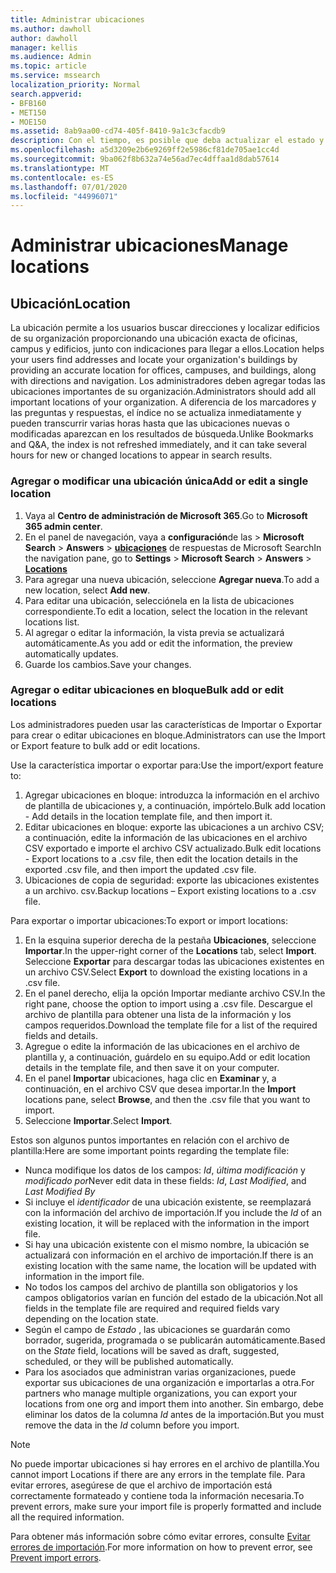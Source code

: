 ```yaml
---
title: Administrar ubicaciones
ms.author: dawholl
author: dawholl
manager: kellis
ms.audience: Admin
ms.topic: article
ms.service: mssearch
localization_priority: Normal
search.appverid:
- BFB160
- MET150
- MOE150
ms.assetid: 8ab9aa00-cd74-405f-8410-9a1c3cfacdb9
description: Con el tiempo, es posible que deba actualizar el estado y el contenido de una ubicación para que siga siendo relevante.
ms.openlocfilehash: a5d3209e2b6e9269ff2e5986cf81de705ae1cc4d
ms.sourcegitcommit: 9ba062f8b632a74e56ad7ec4dffaa1d8dab57614
ms.translationtype: MT
ms.contentlocale: es-ES
ms.lasthandoff: 07/01/2020
ms.locfileid: "44996071"
---
```

# <a name="manage-locations"></a><span data-ttu-id="0d815-103">Administrar ubicaciones</span><span class="sxs-lookup"><span data-stu-id="0d815-103">Manage locations</span></span>

## <a name="location"></a><span data-ttu-id="0d815-104">Ubicación</span><span class="sxs-lookup"><span data-stu-id="0d815-104">Location</span></span>

<span data-ttu-id="0d815-105">La ubicación permite a los usuarios buscar direcciones y localizar edificios de su organización proporcionando una ubicación exacta de oficinas, campus y edificios, junto con indicaciones para llegar a ellos.</span><span class="sxs-lookup"><span data-stu-id="0d815-105">Location helps your users find addresses and locate your organization's buildings by providing an accurate location for offices, campuses, and buildings, along with directions and navigation.</span></span> <span data-ttu-id="0d815-106">Los administradores deben agregar todas las ubicaciones importantes de su organización.</span><span class="sxs-lookup"><span data-stu-id="0d815-106">Administrators should add all important locations of your organization.</span></span> <span data-ttu-id="0d815-107">A diferencia de los marcadores y las preguntas y respuestas, el índice no se actualiza inmediatamente y pueden transcurrir varias horas hasta que las ubicaciones nuevas o modificadas aparezcan en los resultados de búsqueda.</span><span class="sxs-lookup"><span data-stu-id="0d815-107">Unlike Bookmarks and Q&A, the index is not refreshed immediately, and it can take several hours for new or changed locations to appear in search results.</span></span>

### <a name="add-or-edit-a-single-location"></a><span data-ttu-id="0d815-108">Agregar o modificar una ubicación única</span><span class="sxs-lookup"><span data-stu-id="0d815-108">Add or edit a single location</span></span>

1. <span data-ttu-id="0d815-109">Vaya al **Centro de administración de Microsoft 365**.</span><span class="sxs-lookup"><span data-stu-id="0d815-109">Go to **Microsoft 365 admin center**.</span></span>
1. <span data-ttu-id="0d815-110">En el panel de navegación, vaya a **configuración**de las  >  **Microsoft Search**  >  **Answers**  >  [**ubicaciones**](https://admin.microsoft.com/Adminportal/Home#/MicrosoftSearch/locations) de respuestas de Microsoft Search</span><span class="sxs-lookup"><span data-stu-id="0d815-110">In the navigation pane, go to **Settings** > **Microsoft Search** > **Answers** > [**Locations**](https://admin.microsoft.com/Adminportal/Home#/MicrosoftSearch/locations)</span></span>
1. <span data-ttu-id="0d815-111">Para agregar una nueva ubicación, seleccione **Agregar nueva**.</span><span class="sxs-lookup"><span data-stu-id="0d815-111">To add a new location, select **Add new**.</span></span>
1. <span data-ttu-id="0d815-112">Para editar una ubicación, selecciónela en la lista de ubicaciones correspondiente.</span><span class="sxs-lookup"><span data-stu-id="0d815-112">To edit a location, select the location in the relevant locations list.</span></span>
1. <span data-ttu-id="0d815-113">Al agregar o editar la información, la vista previa se actualizará automáticamente.</span><span class="sxs-lookup"><span data-stu-id="0d815-113">As you add or edit the information, the preview automatically updates.</span></span>
1. <span data-ttu-id="0d815-114">Guarde los cambios.</span><span class="sxs-lookup"><span data-stu-id="0d815-114">Save your changes.</span></span>

### <a name="bulk-add-or-edit-locations"></a><span data-ttu-id="0d815-115">Agregar o editar ubicaciones en bloque</span><span class="sxs-lookup"><span data-stu-id="0d815-115">Bulk add or edit locations</span></span>

<span data-ttu-id="0d815-116">Los administradores pueden usar las características de Importar o Exportar para crear o editar ubicaciones en bloque.</span><span class="sxs-lookup"><span data-stu-id="0d815-116">Administrators can use the Import or Export feature to bulk add or edit locations.</span></span>

<span data-ttu-id="0d815-117">Use la característica importar o exportar para:</span><span class="sxs-lookup"><span data-stu-id="0d815-117">Use the import/export feature to:</span></span>

1. <span data-ttu-id="0d815-118">Agregar ubicaciones en bloque: introduzca la información en el archivo de plantilla de ubicaciones y, a continuación, impórtelo.</span><span class="sxs-lookup"><span data-stu-id="0d815-118">Bulk add location - Add details in the location template file, and then import it.</span></span>
1. <span data-ttu-id="0d815-119">Editar ubicaciones en bloque: exporte las ubicaciones a un archivo CSV; a continuación, edite la información de las ubicaciones en el archivo CSV exportado e importe el archivo CSV actualizado.</span><span class="sxs-lookup"><span data-stu-id="0d815-119">Bulk edit locations - Export locations to a .csv file, then edit the location details in the exported .csv file, and then import the updated .csv file.</span></span>
1. <span data-ttu-id="0d815-120">Ubicaciones de copia de seguridad: exporte las ubicaciones existentes a un archivo. csv.</span><span class="sxs-lookup"><span data-stu-id="0d815-120">Backup locations – Export existing locations to a .csv file.</span></span>

<span data-ttu-id="0d815-121">Para exportar o importar ubicaciones:</span><span class="sxs-lookup"><span data-stu-id="0d815-121">To export or import locations:</span></span>

1. <span data-ttu-id="0d815-122">En la esquina superior derecha de la pestaña **Ubicaciones**, seleccione **Importar**.</span><span class="sxs-lookup"><span data-stu-id="0d815-122">In the upper-right corner of the **Locations** tab, select **Import**.</span></span>
<span data-ttu-id="0d815-123">Seleccione **Exportar** para descargar todas las ubicaciones existentes en un archivo CSV.</span><span class="sxs-lookup"><span data-stu-id="0d815-123">Select **Export** to download the existing locations in a .csv file.</span></span>
1. <span data-ttu-id="0d815-124">En el panel derecho, elija la opción Importar mediante archivo CSV.</span><span class="sxs-lookup"><span data-stu-id="0d815-124">In the right pane, choose the option to import using a .csv file.</span></span>
<span data-ttu-id="0d815-125">Descargue el archivo de plantilla para obtener una lista de la información y los campos requeridos.</span><span class="sxs-lookup"><span data-stu-id="0d815-125">Download the template file for a list of the required fields and details.</span></span>
1. <span data-ttu-id="0d815-126">Agregue o edite la información de las ubicaciones en el archivo de plantilla y, a continuación, guárdelo en su equipo.</span><span class="sxs-lookup"><span data-stu-id="0d815-126">Add or edit location details in the template file, and then save it on your computer.</span></span>
1. <span data-ttu-id="0d815-127">En el panel **Importar** ubicaciones, haga clic en **Examinar** y, a continuación, en el archivo CSV que desea importar.</span><span class="sxs-lookup"><span data-stu-id="0d815-127">In the **Import** locations pane, select **Browse**, and then the .csv file that you want to import.</span></span>
1. <span data-ttu-id="0d815-128">Seleccione **Importar**.</span><span class="sxs-lookup"><span data-stu-id="0d815-128">Select **Import**.</span></span>

<span data-ttu-id="0d815-129">Estos son algunos puntos importantes en relación con el archivo de plantilla:</span><span class="sxs-lookup"><span data-stu-id="0d815-129">Here are some important points regarding the template file:</span></span>

- <span data-ttu-id="0d815-130">Nunca modifique los datos de los campos: *Id*, *última modificación* y *modificado por*</span><span class="sxs-lookup"><span data-stu-id="0d815-130">Never edit data in these fields: *Id*, *Last Modified*, and *Last Modified By*</span></span>
- <span data-ttu-id="0d815-131">Si incluye el *identificador* de una ubicación existente, se reemplazará con la información del archivo de importación.</span><span class="sxs-lookup"><span data-stu-id="0d815-131">If you include the *Id* of an existing location, it will be replaced with the information in the import file.</span></span>
- <span data-ttu-id="0d815-132">Si hay una ubicación existente con el mismo nombre, la ubicación se actualizará con información en el archivo de importación.</span><span class="sxs-lookup"><span data-stu-id="0d815-132">If there is an existing location with the same name, the location will be updated with information in the import file.</span></span>
- <span data-ttu-id="0d815-133">No todos los campos del archivo de plantilla son obligatorios y los campos obligatorios varían en función del estado de la ubicación.</span><span class="sxs-lookup"><span data-stu-id="0d815-133">Not all fields in the template file are required and required fields vary depending on the location state.</span></span>
- <span data-ttu-id="0d815-134">Según el campo de *Estado* , las ubicaciones se guardarán como borrador, sugerida, programada o se publicarán automáticamente.</span><span class="sxs-lookup"><span data-stu-id="0d815-134">Based on the *State* field, locations will be saved as draft, suggested, scheduled, or they will be published automatically.</span></span>
- <span data-ttu-id="0d815-135">Para los asociados que administran varias organizaciones, puede exportar sus ubicaciones de una organización e importarlas a otra.</span><span class="sxs-lookup"><span data-stu-id="0d815-135">For partners who manage multiple organizations, you can export your locations from one org and import them into another.</span></span> <span data-ttu-id="0d815-136">Sin embargo, debe eliminar los datos de la columna *Id* antes de la importación.</span><span class="sxs-lookup"><span data-stu-id="0d815-136">But you must remove the data in the *Id* column before you import.</span></span>

> [!NOTE]
> <span data-ttu-id="0d815-137">No puede importar ubicaciones si hay errores en el archivo de plantilla.</span><span class="sxs-lookup"><span data-stu-id="0d815-137">You cannot import Locations if there are any errors in the template file.</span></span> <span data-ttu-id="0d815-138">Para evitar errores, asegúrese de que el archivo de importación está correctamente formateado y contiene toda la información necesaria.</span><span class="sxs-lookup"><span data-stu-id="0d815-138">To prevent errors, make sure your import file is properly formatted and include all the required information.</span></span>

<span data-ttu-id="0d815-139">Para obtener más información sobre cómo evitar errores, consulte [Evitar errores de importación](manage-bookmarks.md#prevent-import-errors).</span><span class="sxs-lookup"><span data-stu-id="0d815-139">For more information on how to prevent error, see [Prevent import errors](manage-bookmarks.md#prevent-import-errors).</span></span>
